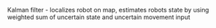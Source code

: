 Kalman filter - localizes robot on map, estimates robots state by using weighted sum of uncertain state and uncertain movement input